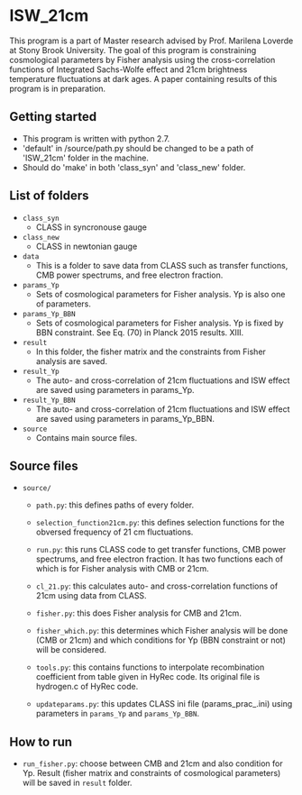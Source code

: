 # ISW_21cm
This program is a part of Master research advised by Prof. Marilena Loverde at Stony Brook University. The goal of this program is constraining cosmological parameters by Fisher analysis using the cross-correlation functions of Integrated Sachs-Wolfe effect and 21cm brightness temperature fluctuations at dark ages. A paper containing results of this program is in preparation.

## Getting started
* This program is written with python 2.7.
* 'default' in /source/path.py should be changed to be a path of 'ISW_21cm' folder in the machine.
* Should do 'make' in both 'class_syn' and 'class_new' folder.

## List of folders

* `class_syn`
  - CLASS in syncronouse gauge
* `class_new`
  - CLASS in newtonian gauge
* `data`
  - This is a folder to save data from CLASS such as transfer functions, CMB power spectrums, and free electron fraction.   
* `params_Yp`
  - Sets of cosmological parameters for Fisher analysis. Yp is also one of parameters.
* `params_Yp_BBN`
  - Sets of cosmological parameters for Fisher analysis. Yp is fixed by BBN constraint. See Eq. (70) in Planck 2015 results. XIII.
* `result`
  - In this folder, the fisher matrix and the constraints from Fisher analysis are saved.
* `result_Yp`
  - The auto- and cross-correlation of 21cm fluctuations and ISW effect are saved using parameters in params_Yp.
* `result_Yp_BBN`
  - The auto- and cross-correlation of 21cm fluctuations and ISW effect are saved using parameters in params_Yp_BBN.
* `source`
  - Contains main source files.

## Source files
* `source/`
  - `path.py`: this defines paths of every folder.

  - `selection_function21cm.py`: this defines selection functions for the obversed frequency of 21 cm fluctuations.
  
  - `run.py`: this runs CLASS code to get transfer functions, CMB power spectrums, and free electron fraction. It has two functions each of which is for Fisher analysis with CMB or 21cm.
  
  - `cl_21.py`: this calculates auto- and cross-correlation functions of 21cm using data from CLASS.
  
  - `fisher.py`: this does Fisher analysis for CMB and 21cm.
  
  - `fisher_which.py`: this determines which Fisher analysis will be done (CMB or 21cm) and which conditions for Yp (BBN constraint or not) will be considered.
  
  - `tools.py`: this contains functions to interpolate recombination coefficient from table given in HyRec code. Its original file is hydrogen.c of HyRec code.
  
  - `updateparams.py`: this updates CLASS ini file (params_prac_.ini) using parameters in `params_Yp` and `params_Yp_BBN`.

## How to run

* `run_fisher.py`: choose between CMB and 21cm and also condition for Yp. Result (fisher matrix and constraints of cosmological parameters) will be saved in `result` folder.


